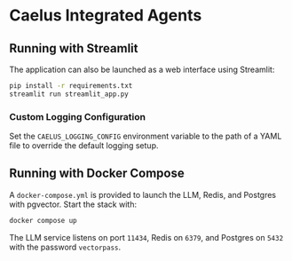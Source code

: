 # Caelus Integrated Agents

## Running with Streamlit

The application can also be launched as a web interface using Streamlit:

```bash
pip install -r requirements.txt
streamlit run streamlit_app.py
```

### Custom Logging Configuration

Set the `CAELUS_LOGGING_CONFIG` environment variable to the path of a YAML file
to override the default logging setup.

## Running with Docker Compose

A `docker-compose.yml` is provided to launch the LLM, Redis, and Postgres with pgvector. Start the stack with:

```bash
docker compose up
```

The LLM service listens on port `11434`, Redis on `6379`, and Postgres on `5432` with the password `vectorpass`.
